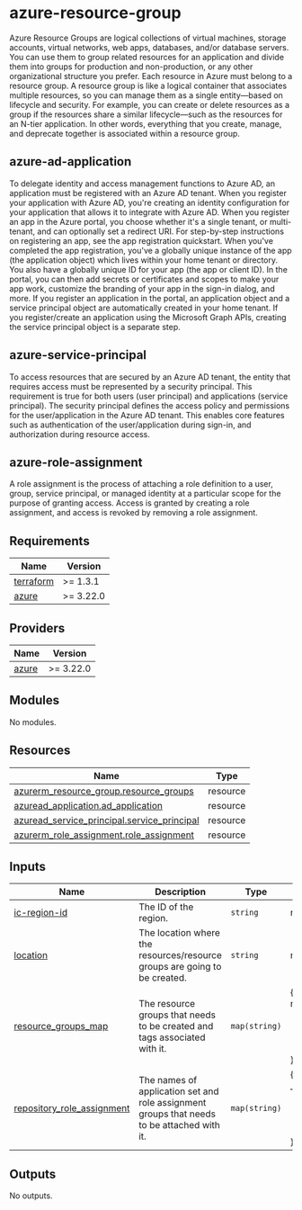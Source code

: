 <!-- BEGIN_TF_DOCS -->
# azure-resource-group
Azure Resource Groups are logical collections of virtual machines, storage accounts, virtual networks, web apps, databases, and/or database servers. 
You can use them to group related resources for an application and divide them into groups for production and non-production, or any other organizational structure you prefer.
Each resource in Azure must belong to a resource group. A resource group is like a logical container that associates multiple resources, 
so you can manage them as a single entity—based on lifecycle and security. For example, you can create or delete resources as a group if the resources share a similar lifecycle—such as the resources for an N-tier application. 
In other words, everything that you create, manage, and deprecate together is associated within a resource group.

## azure-ad-application
To delegate identity and access management functions to Azure AD, an application must be registered with an Azure AD tenant. When you register your application with Azure AD, 
you're creating an identity configuration for your application that allows it to integrate with Azure AD. When you register an app in the Azure portal, you choose whether it's 
a single tenant, or multi-tenant, and can optionally set a redirect URI. For step-by-step instructions on registering an app, see the app registration quickstart.
When you've completed the app registration, you've a globally unique instance of the app (the application object) which lives within your home tenant or directory. 
You also have a globally unique ID for your app (the app or client ID). In the portal, you can then add secrets or certificates and scopes to make your app work, 
customize the branding of your app in the sign-in dialog, and more.
If you register an application in the portal, an application object and a service principal object are automatically created in your home tenant. 
If you register/create an application using the Microsoft Graph APIs, creating the service principal object is a separate step.

## azure-service-principal
To access resources that are secured by an Azure AD tenant, the entity that requires access must be represented by a security principal. 
This requirement is true for both users (user principal) and applications (service principal). The security principal defines the access policy and permissions 
for the user/application in the Azure AD tenant. This enables core features such as authentication of the user/application during sign-in, and authorization 
during resource access.

## azure-role-assignment
A role assignment is the process of attaching a role definition to a user, group, service principal, or managed identity at a particular scope for the purpose of 
granting access. Access is granted by creating a role assignment, and access is revoked by removing a role assignment.

## Requirements

| Name                                                                      | Version   |
|---------------------------------------------------------------------------|-----------|
| <a name="requirement_terraform"></a> [terraform](#requirement\_terraform) | >= 1.3.1  |
| <a name="requirement_azure"></a> [azure](#requirement\_azure)             | >= 3.22.0 |

## Providers

| Name                                                    | Version   |
|---------------------------------------------------------|-----------|
| <a name="provider_azure"></a> [azure](#provider\_azure) | >= 3.22.0 |

## Modules

No modules.

## Resources

| Name                                                                                                                                             | Type     |
|--------------------------------------------------------------------------------------------------------------------------------------------------|----------|
| [azurerm_resource_group.resource_groups](https://registry.terraform.io/providers/hashicorp/azurerm/latest/docs/resources/resource_group)         | resource |
| [azuread_application.ad_application](https://registry.terraform.io/providers/hashicorp/azuread/latest/docs/resources/application)                | resource |
| [azuread_service_principal.service_principal](https://registry.terraform.io/providers/hashicorp/azuread/latest/docs/resources/service_principal) | resource |
| [azurerm_role_assignment.role_assignment](https://registry.terraform.io/providers/hashicorp/azurerm/latest/docs/resources/role_assignment)       | resource |

## Inputs

| Name                                                                                                | Description                                                                                | Type          | Default                                                                                                                                                                                                                                                                                        | Required |
|-----------------------------------------------------------------------------------------------------|--------------------------------------------------------------------------------------------|---------------|------------------------------------------------------------------------------------------------------------------------------------------------------------------------------------------------------------------------------------------------------------------------------------------------|:--------:|
| <a name="ic-region-id"></a> [ic-region-id](#input\_ic-region-id)                                    | The ID of the region.                                                                      | `string`      | n/a                                                                                                                                                                                                                                                                                            |   yes    |
| <a name="input_location"></a> [location](#input\_location)                                          | The location where the resources/resource groups are going to be created.                  | `string`      | n/a                                                                                                                                                                                                                                                                                            |   yes    |
| <a name="input_resource_groups_map"></a> [resource_groups_map](#input\_resource\_groups\_map)       | The resource groups that needs to be created and tags associated with it.                  | `map(string)` | {<br/>networkinfra&nbsp;=&nbsp;{<br/>&nbsp;&nbsp;tags&nbsp;=&nbsp;{<br/>&nbsp;&nbsp;&nbsp;&nbsp;&nbsp;&nbsp;ApplicationOwner&nbsp;=&nbsp;NetworkTeams<br/>&nbsp;&nbsp;&nbsp;&nbsp;&nbsp;&nbsp;InfrastructureOwner&nbsp;=&nbsp;NetworkTeams<br/>&nbsp;&nbsp;&nbsp;}<br/>}                       |   yes    |
| <a name="input_role_assignment"></a> [repository\_role\_assignment](#input\_listener\_port) | The names of application set and role assignment groups that needs to be attached with it. | `map(string)` | {<br/>_infrastructure-live1&nbsp;=&nbsp;{<br/>&nbsp;&nbsp;&nbsp;resource-group1&nbsp;=&nbsp;[<br/>&nbsp;&nbsp;&nbsp;&nbsp;&nbsp;&nbsp;&nbsp;&nbsp;&nbsp;&nbsp;"Contributor",<br/>&nbsp;&nbsp;&nbsp;&nbsp;&nbsp;&nbsp;&nbsp;&nbsp;&nbsp;&nbsp;&nbsp;"Owner"<br/>&nbsp;&nbsp;&nbsp;&nbsp;]<br/>} |    no    |

## Outputs

No outputs.

<!-- END_TF_DOCS -->
